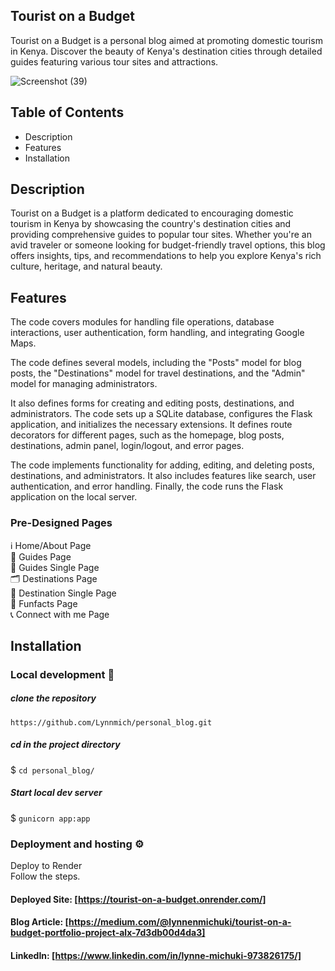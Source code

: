 ## Tourist on a Budget
Tourist on a Budget is a personal blog aimed at promoting domestic tourism in Kenya. Discover the beauty of Kenya's destination cities through detailed guides featuring various tour sites and attractions.


![Screenshot (39)](https://github.com/Lynnmich/personal_blog/assets/99338832/b4021b35-fa25-4b38-a845-0c7515a84a7a)





## Table of Contents
- Description
- Features
- Installation


## Description
 Tourist on a Budget is a platform dedicated to encouraging domestic tourism in Kenya by showcasing the country's destination cities and providing comprehensive guides to popular tour sites. Whether you're an avid traveler or someone looking for budget-friendly travel options, this blog offers insights, tips, and recommendations to help you explore Kenya's rich culture, heritage, and natural beauty.


## Features
The code covers modules for handling file operations, database interactions, user authentication, form handling, and integrating Google Maps.   

The code defines several models, including the "Posts" model for blog posts, the "Destinations" model for travel destinations, and the "Admin" model for managing administrators.   

It also defines forms for creating and editing posts, destinations, and administrators. The code sets up a SQLite database, configures the Flask application, and initializes the necessary extensions. It defines route decorators for different pages, such as the homepage, blog posts, destinations, admin panel, login/logout, and error pages.   

The code implements functionality for adding, editing, and deleting posts, destinations, and administrators. It also includes features like search, user authentication, and error handling. Finally, the code runs the Flask application on the local server.

### Pre-Designed Pages
ℹ️ Home/About Page  
📄 Guides Page  
📝 Guides Single Page  
🗂️ Destinations Page  
📄 Destination Single Page  
📝 Funfacts Page  
📞 Connect with me Page  

## Installation
### Local development 🔧
##### clone the repository
`https://github.com/Lynnmich/personal_blog.git`

##### cd in the project directory
$ `cd personal_blog/`

##### Start local dev server
$ `gunicorn app:app`

### Deployment and hosting ⚙️
Deploy to Render  
Follow the steps.

#### Deployed Site: [https://tourist-on-a-budget.onrender.com/]
#### Blog Article: [https://medium.com/@lynnenmichuki/tourist-on-a-budget-portfolio-project-alx-7d3db00d4da3]
#### LinkedIn: [https://www.linkedin.com/in/lynne-michuki-973826175/]

